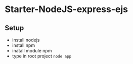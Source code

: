 # Starter-NodeJS-express-ejs

## Setup
- install nodejs 
- install npm 
- inatall module npm
- type in root project ```node app```
